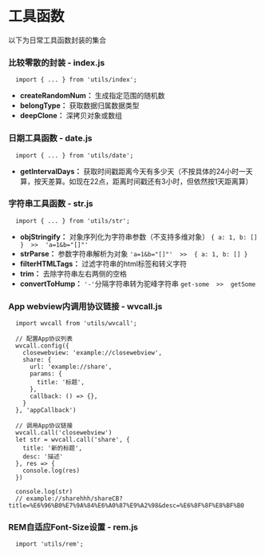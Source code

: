 # 工具函数
以下为日常工具函数封装的集合

### 比较零散的封装 - index.js
```
  import { ... } from 'utils/index';
```
- **createRandomNum：** 生成指定范围的随机数
- **belongType：** 获取数据归属数据类型
- **deepClone：** 深拷贝对象或数组

### 日期工具函数 - date.js
```
  import { ... } from 'utils/date';
```
- **getIntervalDays：** 获取时间戳距离今天有多少天（不按具体的24小时一天算，按天差算。如现在22点，距离时间戳还有3小时，但依然按1天距离算）

### 字符串工具函数 - str.js
```
  import { ... } from 'utils/str';
```
- **objStringify：** 对象序列化为字符串参数（不支持多维对象） `{ a: 1, b: [] }  >>  'a=1&b="[]"'`
- **strParse：** 参数字符串解析为对象  `'a=1&b="[]"'  >>  { a: 1, b: [] }`
- **filterHTMLTags：** 过滤字符串的html标签和转义字符
- **trim：** 去除字符串左右两侧的空格
- **convertToHump：** `'-'`分隔字符串转为驼峰字符串   `get-some  >>  getSome`

### App webview内调用协议链接 - wvcall.js
```
  import wvcall from 'utils/wvcall';

  // 配置App协议列表
  wvcall.config({
    closewebview: 'example://closewebview',
    share: {
      url: 'example://share',
      params: {
        title: '标题',
      },
      callback: () => {},
    }
  }, 'appCallback')

  // 调用App协议链接
  wvcall.call('closewebview')
  let str = wvcall.call('share', {
    title: '新的标题',
    desc: '描述'
  }, res => {
    console.log(res)
  })

  console.log(str)
  // example://sharehhh/shareCB?title=%E6%96%B0%E7%9A%84%E6%A0%87%E9%A2%98&desc=%E6%8F%8F%E8%BF%B0
```

### REM自适应Font-Size设置 - rem.js
```
  import 'utils/rem';
```